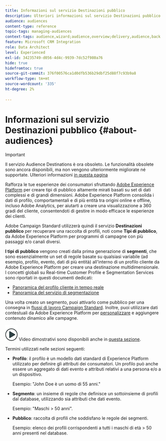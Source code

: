 ```yaml
---
title: Informazioni sul servizio Destinazioni pubblico
description: Ulteriori informazioni sul servizio Destinazioni pubblico.
audience: audiences
content-type: reference
topic-tags: managing-audiences
context-tags: audience,wizard;audience,overview;delivery,audience,back
feature: Microsoft CRM Integration
role: Data Architect
level: Experienced
exl-id: 34235749-d056-4d4c-9939-7dc52f980a76
hide: true
hidefromtoc: true
source-git-commit: 376f00576ca1d0dfb536b29dbf25d88f7c93b9a8
workflow-type: tm+mt
source-wordcount: '335'
ht-degree: 2%

---
```


# Informazioni sul servizio Destinazioni pubblico {#about-audiences}

>[!IMPORTANT]
>
>Il servizio Audience Destinations è ora obsoleto. Le funzionalità obsolete sono ancora disponibili, ma non vengono ulteriormente migliorate né supportate. Ulteriori informazioni [in questa pagina](../../rn/using/deprecated-features.md)

Rafforza le tue esperienze dei consumatori sfruttando [Adobe Experience Platform](https://experienceleague.adobe.com/docs/experience-platform/landing/home.html?lang=it) per creare tipi di pubblico altamente mirati basati su set di dati complessi e di grandi dimensioni. Adobe Experience Platform consolida i dati di profilo, comportamentali e di più entità tra origini online e offline, incluso Adobe Analytics, per aiutarti a creare una visualizzazione a 360 gradi del cliente, consentendoti di gestire in modo efficace le esperienze dei clienti.

Adobe Campaign Standard utilizzerà quindi il servizio **Destinazioni pubblico** per recuperare una raccolta di profili, noti come **Tipi di pubblico**, da Adobe Experience Platform per programmi di campagne con più passaggi e/o canali diversi.

**I tipi di pubblico** vengono creati dalla prima generazione di **segmenti**, che sono essenzialmente un set di regole basate su qualsiasi variabile (ad esempio, profilo, evento, dati di più entità) all&#39;interno di un profilo cliente da Adobe Experience Platform per creare una destinazione multidimensionale. I concetti globali su Real-time Customer Profile e Segmentation Services sono riportati in questi documenti dedicati:

* [Panoramica del profilo cliente in tempo reale](https://experienceleague.adobe.com/docs/experience-platform/profile/home.html?lang=it)
* [Panoramica del servizio di segmentazione](https://experienceleague.adobe.com/docs/experience-platform/segmentation/home.html?lang=it)

Una volta creato un segmento, puoi attivarlo come pubblico per una consegna in [flussi di lavoro Campaign Standard](../../integrating/using/aep-targeting-audiences.md). Inoltre, puoi utilizzare dati contestuali da Adobe Experience Platform per [personalizzare](../../integrating/using/aep-personalizing-campaigns.md) e aggiungere contenuto dinamico alle campagne.

![](assets/do-not-localize/how-to-video.png) Video dimostrativi sono disponibili anche in [questa sezione](https://experienceleague.adobe.com/docs/campaign-learn/campaign-standard-tutorials/profiles-and-audiences/audience-destinations/audience-destinations-overview.html?lang=it).

Termini utilizzati nelle sezioni seguenti:

* **Profilo**: il profilo è un modello dati standard di Experience Platform utilizzato per definire gli attributi dei consumatori. Un profilo può anche essere un aggregato di dati evento e attributi relativi a una persona e/o a un dispositivo.

  Esempio: &quot;John Doe è un uomo di 55 anni.&quot;

* **Segmento**: un insieme di regole che definisce un sottoinsieme di profili dal database, utilizzando sia attributi che dati evento.

  Esempio: &quot;Maschi > 50 anni&quot;.

* **Pubblico**: raccolta di profili che soddisfano le regole dei segmenti.

  Esempio: elenco dei profili corrispondenti a tutti i maschi di età > 50 anni presenti nel database.
